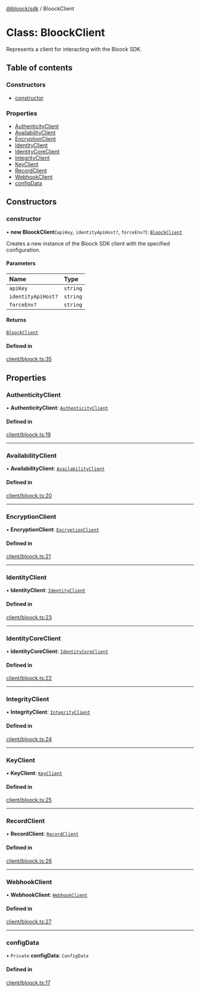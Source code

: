 [@bloock/sdk](../index.md) / BloockClient

# Class: BloockClient

Represents a client for interacting with the Bloock SDK.

## Table of contents

### Constructors

- [constructor](BloockClient.md#constructor)

### Properties

- [AuthenticityClient](BloockClient.md#authenticityclient)
- [AvailabilityClient](BloockClient.md#availabilityclient)
- [EncryptionClient](BloockClient.md#encryptionclient)
- [IdentityClient](BloockClient.md#identityclient)
- [IdentityCoreClient](BloockClient.md#identitycoreclient)
- [IntegrityClient](BloockClient.md#integrityclient)
- [KeyClient](BloockClient.md#keyclient)
- [RecordClient](BloockClient.md#recordclient)
- [WebhookClient](BloockClient.md#webhookclient)
- [configData](BloockClient.md#configdata)

## Constructors

### constructor

• **new BloockClient**(`apiKey`, `identityApiHost?`, `forceEnv?`): [`BloockClient`](BloockClient.md)

Creates a new instance of the Bloock SDK client with the specified configuration.

#### Parameters

| Name | Type |
| :------ | :------ |
| `apiKey` | `string` |
| `identityApiHost?` | `string` |
| `forceEnv?` | `string` |

#### Returns

[`BloockClient`](BloockClient.md)

#### Defined in

[client/bloock.ts:35](https://github.com/bloock/bloock-sdk/blob/dcd4dc7/languages/js/src/client/bloock.ts#L35)

## Properties

### AuthenticityClient

• **AuthenticityClient**: [`AuthenticityClient`](AuthenticityClient.md)

#### Defined in

[client/bloock.ts:19](https://github.com/bloock/bloock-sdk/blob/dcd4dc7/languages/js/src/client/bloock.ts#L19)

___

### AvailabilityClient

• **AvailabilityClient**: [`AvailabilityClient`](AvailabilityClient.md)

#### Defined in

[client/bloock.ts:20](https://github.com/bloock/bloock-sdk/blob/dcd4dc7/languages/js/src/client/bloock.ts#L20)

___

### EncryptionClient

• **EncryptionClient**: [`EncryptionClient`](EncryptionClient.md)

#### Defined in

[client/bloock.ts:21](https://github.com/bloock/bloock-sdk/blob/dcd4dc7/languages/js/src/client/bloock.ts#L21)

___

### IdentityClient

• **IdentityClient**: [`IdentityClient`](IdentityClient.md)

#### Defined in

[client/bloock.ts:23](https://github.com/bloock/bloock-sdk/blob/dcd4dc7/languages/js/src/client/bloock.ts#L23)

___

### IdentityCoreClient

• **IdentityCoreClient**: [`IdentityCoreClient`](IdentityCoreClient.md)

#### Defined in

[client/bloock.ts:22](https://github.com/bloock/bloock-sdk/blob/dcd4dc7/languages/js/src/client/bloock.ts#L22)

___

### IntegrityClient

• **IntegrityClient**: [`IntegrityClient`](IntegrityClient.md)

#### Defined in

[client/bloock.ts:24](https://github.com/bloock/bloock-sdk/blob/dcd4dc7/languages/js/src/client/bloock.ts#L24)

___

### KeyClient

• **KeyClient**: [`KeyClient`](KeyClient.md)

#### Defined in

[client/bloock.ts:25](https://github.com/bloock/bloock-sdk/blob/dcd4dc7/languages/js/src/client/bloock.ts#L25)

___

### RecordClient

• **RecordClient**: [`RecordClient`](RecordClient.md)

#### Defined in

[client/bloock.ts:26](https://github.com/bloock/bloock-sdk/blob/dcd4dc7/languages/js/src/client/bloock.ts#L26)

___

### WebhookClient

• **WebhookClient**: [`WebhookClient`](WebhookClient.md)

#### Defined in

[client/bloock.ts:27](https://github.com/bloock/bloock-sdk/blob/dcd4dc7/languages/js/src/client/bloock.ts#L27)

___

### configData

• `Private` **configData**: `ConfigData`

#### Defined in

[client/bloock.ts:17](https://github.com/bloock/bloock-sdk/blob/dcd4dc7/languages/js/src/client/bloock.ts#L17)
